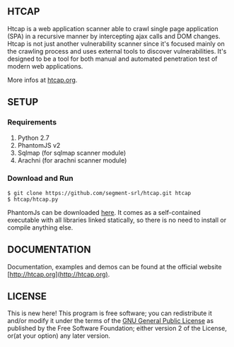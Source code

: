 ## HTCAP

Htcap is a web application scanner able to crawl single page application (SPA) in a recursive manner by intercepting ajax calls and DOM changes.  
Htcap is not just another vulnerability scanner since it's focused mainly on the crawling process and uses external tools to discover vulnerabilities. It's designed to be a tool for both manual and automated penetration test of modern web applications.

More infos at [htcap.org](http://htcap.org).

## SETUP ###

### Requirements

 1. Python 2.7
 2. PhantomJS v2
 3. Sqlmap (for sqlmap scanner module)
 4. Arachni (for arachni scanner module)

### Download and Run

```console
$ git clone https://github.com/segment-srl/htcap.git htcap
$ htcap/htcap.py
```

PhantomJs can be downloaded [here](http://phantomjs.org//download.html). It comes as a self-contained executable with all libraries linked statically, so there is no need to install or compile anything else.  


## DOCUMENTATION

Documentation, examples and demos can be found at the official website [http://htcap.org](http://htcap.org).

## LICENSE
This is new here!
This program is free software; you can redistribute it and/or modify it under the terms of the [GNU General Public License](https://www.gnu.org/licenses/gpl-2.0.html) as published by the Free Software Foundation; either version 2 of the License, or(at your option) any later version.
